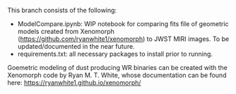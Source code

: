 This branch consists of the following:

- ModelCompare.ipynb: WIP notebook for comparing fits file of geometric models created from Xenomorph (https://github.com/ryanwhite1/xenomorph) to JWST MIRI images. To be updated/documented in the near future.
- requirements.txt: all necessary packages to install prior to running.

Goemetric modeling of dust producing WR binaries can be created with the Xenomorph code by Ryan M. T. White, whose documentation can be found here: https://ryanwhite1.github.io/xenomorph/
